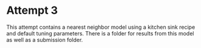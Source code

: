 # Attempt 3

This attempt contains a nearest neighbor model using a kitchen sink recipe and default tuning parameters. There is a folder for results from this model as well as a submission folder.
